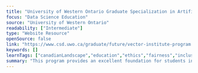 ```yaml
---
title: "University of Western Ontario Graduate Specialization in Artificial Intelligence "
focus: "Data Science Education"
source: "University of Western Ontario"
readability: ["Intermediate"]
type: "Website Resource"
openSource: false
link: "https://www.csd.uwo.ca/graduate/future/vector-institute-program.html"
keywords: []
learnTags: ["canadianLandscape","education","ethics","fairness","inclusivePractice","machineLearning"]
summary: "This program provides an excellent foundation for students in AI techniques and methodologies, encourages interdisciplinary actions in AI, and trains students to recognize the broader ethical and social implications of AI. "
---
```

